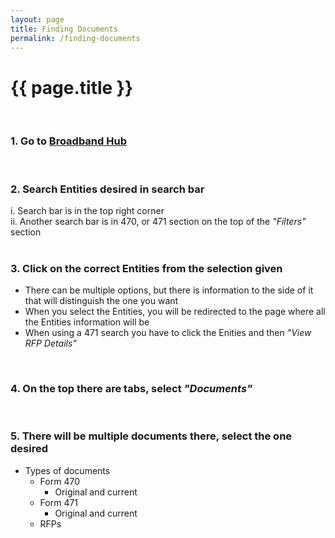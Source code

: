 ```yaml
---
layout: page
title: Finding Documents
permalink: /finding-documents
---
```


# {{ page.title }}
<br>

### 1. Go to [Broadband Hub](https://app.broadbandhub.us/dashboard)
<br>

### 2. Search Entities desired in search bar
i. Search bar is in the top right corner 
<br>
ii. Another search bar is in 470, or 471 section on the top of the *"Filters"* section
<br>
<br>

### 3. Click on the correct Entities from the selection given
- There can be multiple options, but there is information to the side of it that will distinguish the one you want
- When you select the Entities, you will be redirected to the page where all the Entities information will be  
- When using a 471 search you have to click the Enities and then *"View RFP Details"*
<br>

### 4. On the top there are tabs, select *"Documents"*
<br>

### 5. There will be multiple documents there, select the one desired
- Types of documents
    - Form 470
        - Original and current
    - Form 471
        - Original and current
    - RFPs
